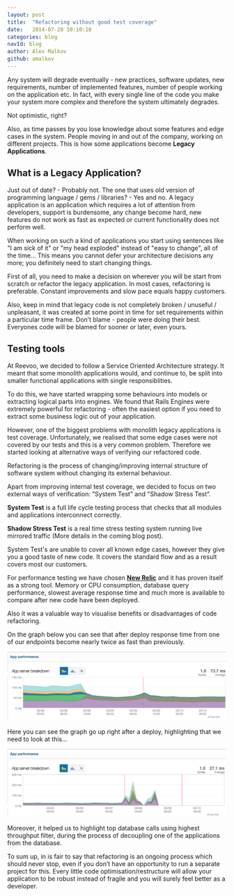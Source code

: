 ```yaml
---
layout: post
title:  "Refactoring without good test coverage"
date:   2014-07-28 10:10:10
categories: blog
navId: blog
author: Alex Malkov
github: amalkov
---
```



Any system will degrade eventually - new practices, software updates, new requirements, number of implemented features, number of people working on the application etc. In fact, with every single line of the code you make your system more complex and therefore the system ultimately degrades.

Not optimistic, right?

Also, as time passes by you lose knowledge about some features and edge cases in the system. People moving in and out of the company, working on different projects. This is how some applications become __Legacy Applications__.

What is a Legacy Application?
-----------------------------

Just out of date? - Probably not. The one that uses old version of programming language / gems / libraries? - Yes and no.
A legacy application is an application which requires a lot of attention from developers, support is burdensome, any change become hard, new features do not work as fast as expected or current functionality does not perform well.

When working on such a kind of applications you start using sentences like "I am sick of it" or "my head exploded" instead of "easy to change", all of the time...
This means you cannot defer your architecture decisions any more; you definitely need to start changing things.

First of all, you need to make a decision on wherever you will be start from scratch or refactor the legacy application.
In most cases, refactoring is preferable. Constant improvements and slow pace equals happy customers.

Also, keep in mind that legacy code is not completely broken / unuseful / unpleasant, it was created at some point in time for set requirements within a particular time frame. Don’t blame - people were doing their best. Everyones code will be blamed for sooner or later, even yours.

## Testing tools

At Reevoo, we decided to follow a Service Oriented Architecture strategy. It meant that some monolith applications would, and continue to, be split into smaller functional applications with single responsiblities.

To do this, we have started wrapping some behaviours into models or extracting logical parts into engines.
We found that Rails Engines were extremely powerful for refactoring - often the easiest option if you need to extract some business logic out of your application.

However, one of the biggest problems with monolith legacy applications is test coverage.
Unfortunately, we realised that some edge cases were not covered by our tests and this is a very common problem.
Therefore we started looking at alternative ways of verifying our refactored code.

Refactoring is the process of changing/improving internal structure of software system without changing its external behaviour.

Apart from improving internal test coverage, we decided to focus on two external ways of verification: “System Test" and "Shadow Stress Test”.

**System Test** is a full life cycle testing process that checks that all modules and applications interconnect correctly.

**Shadow Stress Test** is a real time stress testing system running live mirrored traffic (More details in the coming blog post).

System Test's are unable to cover all known edge cases, however they give you a good taste of new code. It covers the standard flow and as a result covers most our customers.

For performance testing we have chosen **[New Relic][newrelic]** and it has proven itself as a strong tool. Memory or CPU consumption, database query performance, slowest average response time and much more is available to compare after new code have been deployed.

Also it was a valuable way to visualise benefits or disadvantages of code refactoring.

On the graph below you can see that after deploy response time from one of our endpoints become nearly twice as fast than previously.

![Good case](/images/refactoring1.png)

Here you can see the graph go up right after a deploy, highlighting that we need to look at this...

![Bad case](/images/refactoring2.png)

Moreover, it helped us to highlight top database calls using highest throughput filter, during the process of decoupling one of the applications from the database.

To sum up, in is fair to say that refactoring is an ongoing process which should never stop, even if you don’t have an opportunity to run a separate project for this.
Every little code optimisation/restructure will allow your application to be robust instead of fragile and you will surely feel better as a developer.


[refactoring1]: /images/refactoring1.png
[refactoring2]: /images/refactoring2.png
[newrelic]: https://github.com/newrelic/rpm
